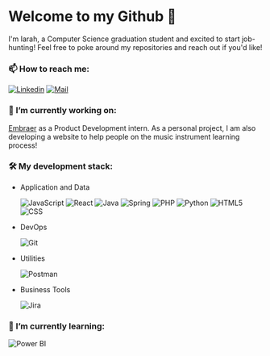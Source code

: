 # Welcome to my Github 👋

I'm Iarah, a Computer Science graduation student and excited to start job-hunting!
Feel free to poke around my repositories and reach out if you'd like!

### 📫 How to reach me:
[![Linkedin](https://www.vectorlogo.zone/logos/linkedin/linkedin-ar21.svg)](https://www.linkedin.com/in/iarahalmeida/) [![Mail](https://www.vectorlogo.zone/logos/gmail/gmail-ar21.svg)](mailto:iarahgda@gmail.com)

### 🔭 I’m currently working on:
[Embraer](https://www.embraer.com) as a Product Development intern.
As a personal project, I am also developing a website to help people on the music instrument learning process!

### 🛠  My development stack:
- Application and Data

    ![JavaScript](https://www.vectorlogo.zone/logos/javascript/javascript-icon.svg) ![React](https://www.vectorlogo.zone/logos/reactjs/reactjs-icon.svg) ![Java](https://www.vectorlogo.zone/logos/java/java-icon.svg) ![Spring](https://www.vectorlogo.zone/logos/springio/springio-icon.svg) ![PHP](https://www.vectorlogo.zone/logos/php/php-icon.svg) ![Python](https://www.vectorlogo.zone/logos/python/python-icon.svg) ![HTML5](https://www.vectorlogo.zone/logos/w3_html5/w3_html5-icon.svg) ![CSS](https://www.vectorlogo.zone/logos/netlifyapp_watercss/netlifyapp_watercss-icon.svg)
    
- DevOps

    ![Git](https://www.vectorlogo.zone/logos/git-scm/git-scm-icon.svg)
- Utilities

    ![Postman](https://www.vectorlogo.zone/logos/getpostman/getpostman-icon.svg)
- Business Tools

    ![Jira](https://www.vectorlogo.zone/logos/atlassian_jira/atlassian_jira-icon.svg)

### 🌱 I’m currently learning:
![Power BI](https://www.vectorlogo.zone/logos/microsoft_powerbi/microsoft_powerbi-icon.svg)
